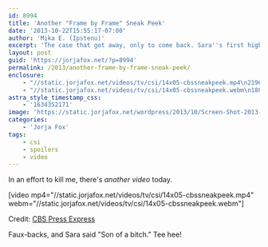 ```yaml
---
id: 8994
title: 'Another "Frame by Frame" Sneak Peek'
date: '2013-10-22T15:55:17-07:00'
author: 'Mika E. (Ipstenu)'
excerpt: 'The case that got away, only to come back. Sara''s first high profile case in Vegas comes back to haunt her!'
layout: post
guid: 'https://jorjafox.net/?p=8994'
permalink: /2013/another-frame-by-frame-sneak-peek/
enclosure:
    - "//static.jorjafox.net/videos/tv/csi/14x05-cbssneakpeek.mp4\n21965792\nvideo/mp4\n"
    - "//static.jorjafox.net/videos/tv/csi/14x05-cbssneakpeek.webm\n18035075\nvideo/webm\n"
astra_style_timestamp_css:
    - '1634352171'
image: 'https://static.jorjafox.net/wordpress/2013/10/Screen-Shot-2013-10-22-at-3.42.51-PM.png'
categories:
    - 'Jorja Fox'
tags:
    - csi
    - spoilers
    - video
---
```


In an effort to kill me, there's _another video_ today.

[video mp4="//static.jorjafox.net/videos/tv/csi/14x05-cbssneakpeek.mp4" webm="//static.jorjafox.net/videos/tv/csi/14x05-cbssneakpeek.webm"]

Credit: <a href="http://cbspressexpress.com/cbs-entertainment/video?watch=1gtk4xth9x">CBS Press Express</a>

Faux-backs, and Sara said "Son of a bitch." Tee hee!
